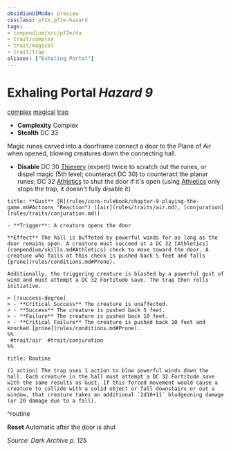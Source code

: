 ```yaml
---
obsidianUIMode: preview
cssclass: pf2e,pf2e-hazard
tags:
- compendium/src/pf2e/da
- trait/complex
- trait/magical
- trait/trap
aliases: ["Exhaling Portal"]
---
```

# Exhaling Portal *Hazard 9*  
[complex](complex.md "Complex Hazard Trait")  [magical](magical.md "Magical Item Trait")  [trap](trap.md "Trap Hazard Trait")  

- **Complexity** Complex
- **Stealth** DC 33  

Magic runes carved into a doorframe connect a door to the Plane of Air when opened, blowing creatures down the connecting hall.

- **Disable** DC 30 [Thievery](skills.md#Thievery) (expert) twice to scratch out the runes, or dispel magic (5th level; counteract DC 30) to counteract the planar runes; DC 32 [Athletics](skills.md#Athletics) to shut the door if it's open (using [Athletics](skills.md#Athletics) only stops the trap, it doesn't fully disable it)  

```ad-embed-ability
title: **Gust** [R](rules/core-rulebook/chapter-9-playing-the-game.md#Actions "Reaction") ([air](rules/traits/air.md), [conjuration](rules/traits/conjuration.md))

- **Trigger**: A creature opens the door

**Effect** The hall is buffeted by powerful winds for as long as the door remains open. A creature must succeed at a DC 32 [Athletics](compendium/skills.md#Athletics) check to move toward the door. A creature who fails at this check is pushed back 5 feet and falls [prone](rules/conditions.md#Prone).

Additionally, the triggering creature is blasted by a powerful gust of wind and must attempt a DC 32 Fortitude save. The trap then rolls initiative.

> [!success-degree] 
> - **Critical Success** The creature is unaffected.
> - **Success** The creature is pushed back 5 feet.
> - **Failure** The creature is pushed back 10 feet.
> - **Critical Failure** The creature is pushed back 10 feet and knocked [prone](rules/conditions.md#Prone).  
%%
 #trait/air  #trait/conjuration 
%%
```

```ad-pf2-summary
title: Routine

(1 action) The trap uses 1 action to blow powerful winds down the hall. Each creature in the hall must attempt a DC 32 Fortitude save with the same results as Gust. If this forced movement would cause a creature to collide with a solid object or fall downstairs or out a window, that creature takes an additional `2d10+11` bludgeoning damage (or 20 damage due to a fall).
```
^routine

**Reset** Automatic after the door is shut  

*Source: Dark Archive p. 125*